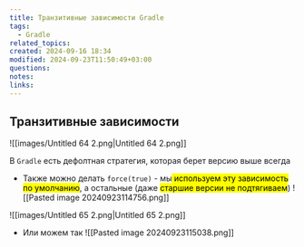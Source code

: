 ```yaml
---
title: Транзитивные зависимости Gradle
tags:
  - Gradle
related_topics: 
created: 2024-09-16 18:34
modified: 2024-09-23T11:50:49+03:00
questions: 
notes: 
links: 
---
```


## Транзитивные зависимости

![[images/Untitled 64 2.png|Untitled 64 2.png]]

В `Gradle` есть дефолтная стратегия, которая берет версию выше всегда



- Также можно делать `force(true)` - мы<mark class="hltr-yellow"> используем эту зависимость по умолчанию</mark>, а остальные (даже <mark class="hltr-red">старшие версии не подтягиваем</mark>)
![[Pasted image 20240923114756.png]]

![[images/Untitled 65 2.png|Untitled 65 2.png]]
- Или можем так
![[Pasted image 20240923115038.png]]
